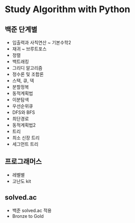 # Study Algorithm with Python

## 백준 단계별
- 입출력과 사칙연산 ~ 기본수학2
- 재귀 ~ 브루트포스
- 정렬
- 백트래킹
- 그리디 알고리즘
- 정수론 및 조합론
- 스택, 큐, 덱
- 분할정복
- 동적계획법
- 이분탐색
- 우선순위큐
- DFS와 BFS
- 최단경로
- 동적계획법2
- 트리
- 최소 신장 트리
- 세그먼트 트리   

## 프로그래머스
- 레벨별
- 고난도 kit   

## solved.ac
- 백준 solved.ac 적용
- Bronze to Gold
